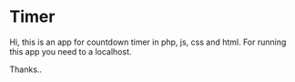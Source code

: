 # Timer

Hi, this is an app for countdown timer in php, js, css and html.
For running this app you need to a localhost.

Thanks..
